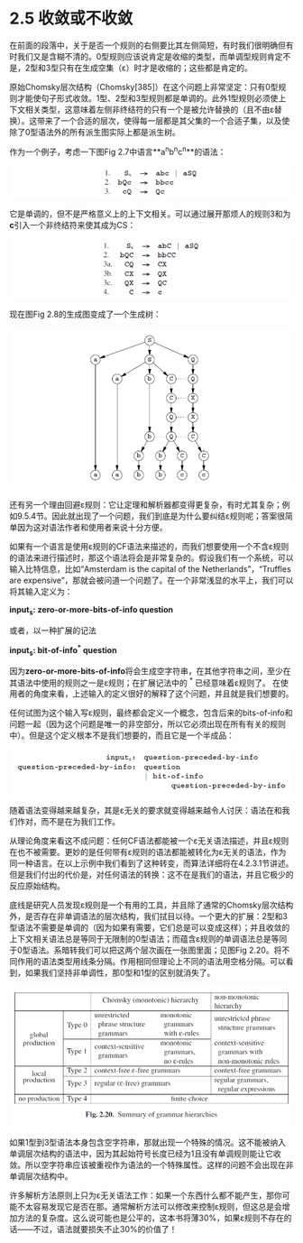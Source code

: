 # 2.5 收敛或不收敛

在前面的段落中，关于是否一个规则的右侧要比其左侧简短，有时我们很明确但有时我们又是含糊不清的。0型规则应该说肯定是收缩的类型，而单调型规则肯定不是，2型和3型只有在生成空集（ε）时才是收缩的；这些都是肯定的。

原始Chomsky层次结构（Chomsky[385]）在这个问题上非常坚定：只有0型规则才能使句子形式收敛。1型、2型和3型规则都是单调的。此外1型规则必须使上下文相关类型，这意味着左侧非终结符的只有一个是被允许替换的（且不由ε替换）。这带来了一个合适的层次，使得每一层都是其父集的一个合适子集，以及使除了0型语法外的所有派生图实际上都是派生树。

作为一个例子，考虑一下图Fig 2.7中语言**a<sup>n</sup>b<sup>n</sup>c<sup>n</sup>**的语法：

![图1](../../img/2.5_1.png)

它是单调的，但不是严格意义上的上下文相关。可以通过展开那烦人的规则3和为**c**引入一个非终结符来使其成为CS：

![图2](../../img/2.5_2.png)

现在图Fig 2.8的生成图变成了一个生成树：

![图3](../../img/2.5_3.png)

还有另一个理由回避ε规则：它让定理和解析器都变得更复杂，有时尤其复杂；例如9.5.4节。因此就出现了一个问题，我们到底是为什么要纠结ε规则呢；答案很简单因为这对语法作者和使用者来说十分方便。

如果有一个语言是使用ε规则的CF语法来描述的，而我们想要使用一个不含ε规则的语法来进行描述时，那这个语法将会是非常复杂的。假设我们有一个系统，可以输入比特信息，比如“Amsterdam is the capital of the Netherlands”，“Truffles are expensive”，那就会被问道一个问题了。在一个非常浅显的水平上，我们可以将其输入定义为：

**input<sub>s</sub>: zero-or-more-bits-of-info question**

或者，以一种扩展的记法

**input<sub>s</sub>: bit-of-info<sup>*</sup> question**

因为**zero-or-more-bits-of-info**将会生成空字符串，在其他字符串之间，至少在其语法中使用的规则之一是ε规则；在扩展记法中的 <sup>*</sup> 已经意味着ε规则了。 在使用者的角度来看，上述输入的定义很好的解释了这个问题，并且就是我们想要的。

任何试图为这个输入写ε规则，最终都会定义一个概念，包含后来的bits-of-info和问题一起（因为这个问题是唯一的非空部分，所以它必须出现在所有有关的规则中）。但是这个定义根本不是我们想要的，而且它是一个半成品：

![图4](../../img/2.5_4.png)

随着语法变得越来越复杂，其是ε无关的要求就变得越来越令人讨厌：语法在和我们作对，而不是在为我们工作。

从理论角度来看这不成问题：任何CF语法都能被一个ε无关语法描述，并且ε规则在也不被需要。更妙的是任何带有ε规则的语法都能被转化为ε无关的语法，作为同一种语言。在以上示例中我们看到了这种转变，而算法详细将在4.2.3.1节讲述。但是我们付出的代价是，对任何语法的转换：这不在是我们的语法，并且它极少的反应原始结构。

底线是研究人员发现ε规则是一个有用的工具，并且除了通常的Chomsky层次结构外，是否存在非单调语法的层次结构，我们拭目以待。一个更大的扩展：2型和3型语法不需要是单调的（因为如果有需要，它们总是可以变成这样）；并且收敛的上下文相关语法总是等同于无限制的0型语法；而蕴含ε规则的单调语法总是等同于0型语法。系暗转我们可以把这两个层次画在一张图里面；见图Fig 2.20。将不同作用的语法类型用线条分隔。作用相同但理论上不同的语法用空格分隔。可以看到，如果我们坚持非单调性，那0型和1型的区别就消失了。

![图5 Fig 2.20](../../img/2.5_5-Fig.2.20.png)

如果1型到3型语法本身包含空字符串，那就出现一个特殊的情况。这不能被纳入单调层次结构的语法中，因为其起始符号长度已经为1且没有单调规则能让它收敛。所以空字符串应该被重视作为语法的一个特殊属性。这样的问题不会出现在非单调层次结构中。

许多解析方法原则上只为ε无关语法工作：如果一个东西什么都不能产生，那你可能不太容易发现它是否在那。通常解析方法可以修改来控制ε规则，但这总是会增加方法的复杂度。这么说可能也是公平的，这本书将薄30%，如果ε规则不存在的话——不过，语法就要损失不止30%的价值了！
